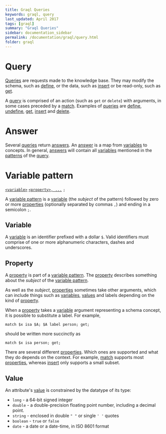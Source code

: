 ```yaml
---
title: Graql Queries
keywords: graql, query
last_updated: April 2017
tags: [graql]
summary: "Graql Queries"
sidebar: documentation_sidebar
permalink: /documentation/graql/query.html
folder: graql
---
```


# Query

[Queries](#query) are requests made to the knowledge base. They may modify the schema, such as
[define](./ddl.html#define-query), or the data, such as [insert](./dml.html#insert-query) or be read-only, such as
[get](./dml.html#get-query).

A [query](#query) is comprised of an action (such as `get` or `delete`) with arguments, in some cases preceded by a
[match](./dml.html#match). Examples of [queries](#query) are [define](./ddl.html#define-query),
[undefine](./ddl.html#undefine-query), [get](./dml.html#get-query), [insert](./dml.html#insert-query) and
[delete](./dml.html#delete-query).

# Answer

Several [queries](#query) return [answers](#answer). An [answer](#answer) is a map from [variables](#variable) to
concepts. In general, [answers](#answer) will contain all [variables](#variable) mentioned in the [patterns](#pattern)
of the [query](#query).


# Variable pattern

[`<variable>`](#variable) [`<property>, ...`](#property) `;`

A [variable pattern](#variable-pattern) is a [variable](#variable) (the _subject_ of the pattern) followed by zero or
more [properties](#property) (optionally separated by commas `,`) and ending in a semicolon `;`.

## Variable

A [variable](#variable) is an identifier prefixed with a dollar `$`. Valid identifiers must comprise of one or
more alphanumeric characters, dashes and underscores.

## Property

A [property](#property) is part of a [variable pattern](#variable-pattern). The [property](#property) describes
something about the _subject_ of the [variable pattern](#variable-pattern).

As well as the _subject_, [properties](#property) sometimes take other arguments, which can include things such as
[variables](#variable), [values](#value) and labels depending on the kind of [property](#property).

When a [property](#property) takes a [variable](#variable) argument representing a schema concept, it is possible to
substitute a label. For example,
```graql
match $x isa $A; $A label person; get;
```
should be written more succinctly as
```graql
match $x isa person; get;
```

There are several different [properties](#property). Which ones are supported and what they do depends on the context.
For example, [match](./dml.html#match) supports most [properties](#property), whereas [insert](./dml.html#insert-query)
only supports a small subset.

## Value

An attribute's [value](#value) is constrained by the datatype of its type:

- `long` - a 64-bit signed integer
- `double` - a double-precision floating point number, including a decimal point.
- `string` - enclosed in double `" "` or single `' '` quotes
- `boolean` - `true` or `false`
- `date` - a date or a date-time, in ISO 8601 format
